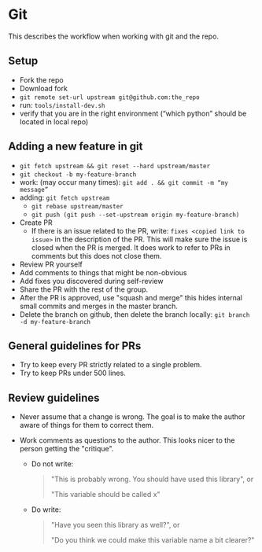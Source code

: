 # Git

This describes the workflow when working with git and the repo.

## Setup

- Fork the repo
- Download fork
- `git remote set-url upstream git@github.com:the_repo`
- run: `tools/install-dev.sh`
- verify that you are in the right environment (“which python” should be located in local repo)

## Adding a new feature in git

- `git fetch upstream && git reset --hard upstream/master`
- `git checkout -b my-feature-branch`
- work:  (may occur many times): 
  `git add . && git commit -m “my message”`
- adding: `git fetch upstream`
  - `git rebase upstream/master`
  - `git push (git push --set-upstream origin my-feature-branch)`
- Create PR
  - If there is an issue related to the PR, write: `fixes <copied link to issue>` in the description of the PR. This will make sure the issue is closed when the PR is merged. It does work to refer to PRs in comments but this does not close them.
- Review PR yourself
- Add comments to things that might be non-obvious
- Add fixes you discovered during self-review
- Share the PR with the rest of the group.
- After the PR is approved, use "squash and merge" this hides internal small commits and merges in the master branch.
- Delete the branch on github, then delete the branch locally: `git branch -d my-feature-branch`

## General guidelines for PRs

- Try to keep every PR strictly related to a single problem.
- Try to keep PRs under 500 lines.

## Review guidelines

- Never assume that a change is wrong. The goal is to make the author aware of things for them to correct them.

- Work comments as questions to the author. This looks nicer to the person getting the "critique".

  - Do not write: 

    > "This is probably wrong. You should have used this library", or
    >
    > "This variable should be called x"

  - Do write: 
  
    > "Have you seen this library as well?", or 
    >
    > "Do you think we could make this variable name a bit clearer?"